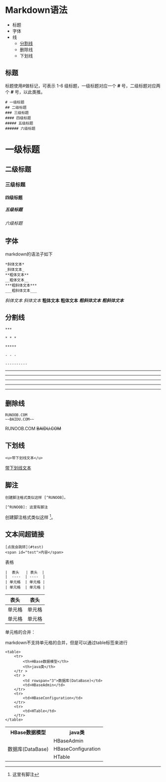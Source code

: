 # Markdown语法

- 标题
- 字体
- 线
  - [分割线](#title分给线)
  - 删除线
  - 下划线

## 标题

标题使用#做标记，可表示 1-6 级标题，一级标题对应一个 **#** 号，二级标题对应两个 **#** 号，以此类推。

```
# 一级标题
## 二级标题
### 三级标题
#### 四级标题
##### 五级标题
###### 六级标题
```

# 一级标题
## 二级标题
### 三级标题
#### 四级标题
##### 五级标题
###### 六级标题



## 字体

markdown的语法子如下

```
*斜体文本*
_斜体文本_
**粗体文本**
__粗体文本__
***粗斜体文本***
___粗斜体文本___
```

*斜体文本*
_斜体文本_
**粗体文本**
__粗体文本__
***粗斜体文本***
___粗斜体文本___

## <span id='title分给线'> 分割线</span>

```
***

* * *

*****

- - -

----------
```

***

* * *

*****

- - -

----------



## 删除线

```
RUNOOB.COM
~~BAIDU.COM~~
```

RUNOOB.COM
~~BAIDU.COM~~



## 下划线

```
<u>带下划线文本</u>
```

<u>带下划线文本</u>



## 脚注

```
创建脚注格式类似这样 [^RUNOOB]。

[^RUNOOB]: 这里有脚注
```

创建脚注格式类似这样 [^RUNOOB]。

[^RUNOOB]: 这里有脚注



## 文本间超链接

```
[点我会跳转](#test)
<span id="test">内容</span>
```



表格

```
|  表头   | 表头  |
|  ----  | ----  |
| 单元格  | 单元格 |
| 单元格  | 单元格 |
```

| 表头   | 表头   |
| ------ | ------ |
| 单元格 | 单元格 |
| 单元格 | 单元格 |

单元格的合并：

markdown不支持单元格的合并，但是可以通过table标签来进行

```
<table>
	<tr>
	    <th>HBase数据模型</th>
	    <th>java类</th>
	</tr >
	<tr >
        <td rowspan="3">数据库(DataBase)</td>
	    <td>HBaseAdmin</td>
	</tr>
	<tr>
	    <td>HBaseConfiguration</td>
	</tr>
	<tr>
	    <td>HTable</td>
	</tr>
</table>
```

<table>
	<tr>
	    <th>HBase数据模型</th>
	    <th>java类</th>
	</tr >
	<tr >
        <td rowspan="3">数据库(DataBase)</td>
	    <td>HBaseAdmin</td>
	</tr>
	<tr>
	    <td>HBaseConfiguration</td>
	</tr>
	<tr>
	    <td>HTable</td>
	</tr>
</table>





